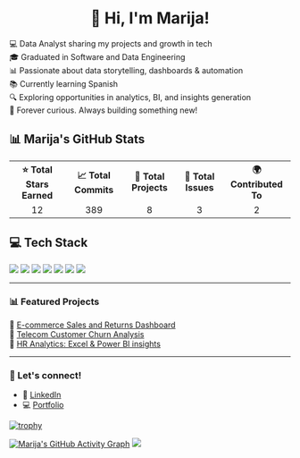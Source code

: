 <h1 align="center">👋 Hi, I'm Marija!</h1>

💻 Data Analyst sharing my projects and growth in tech   
🎓 Graduated in Software and Data Engineering  
📊 Passionate about data storytelling, dashboards & automation  
📚 Currently learning Spanish   
🔍 Exploring opportunities in analytics, BI, and insights generation  
🧠 Forever curious. Always building something new!


## 📊 Marija's GitHub Stats

<table>
  <tr>
    <th>⭐ Total Stars Earned</th>
    <th>📈 Total Commits</th>
    <th>📂 Total Projects</th>
    <th>🐛 Total Issues</th>
    <th>🌍 Contributed To</th>
  </tr>
  <tr>
    <td align="center">12</td>
    <td align="center">389</td>
    <td align="center">8</td>
    <td align="center">3</td>
    <td align="center">2</td>
  </tr>
</table>


## 💻 Tech Stack

[![](https://img.shields.io/badge/SQL-%2300f.svg?style=for-the-badge&logo=sql&logoColor=white)]()
[![](https://img.shields.io/badge/Power%20BI-F2C811?style=for-the-badge&logo=powerbi&logoColor=black)]()
[![](https://img.shields.io/badge/Python-3670A0?style=for-the-badge&logo=python&logoColor=ffdd54)]()
[![](https://img.shields.io/badge/Excel-217346?style=for-the-badge&logo=microsoft-excel&logoColor=white)]()
[![](https://img.shields.io/badge/Tableau-E97627?style=for-the-badge&logo=tableau&logoColor=white)]()
[![](https://img.shields.io/badge/Pandas-150458?style=for-the-badge&logo=pandas&logoColor=white)]()
[![](https://img.shields.io/badge/GitHub-100000?style=for-the-badge&logo=github&logoColor=white)]()


---

### 📊 Featured Projects

📌 [E-commerce Sales and Returns Dashboard](https://github.com/marijatech/E-commerce-Sales-and-Returns-Dashboard)  
📌 [Telecom Customer Churn Analysis](https://github.com/marijatech/Telecom-Churn-Analysis)  
📌 [HR Analytics: Excel & Power BI insights](https://github.com/marijatech)

---

### 💌 Let's connect!

- 🔗 [LinkedIn](https://www.linkedin.com/in/djuricmarija/)
- 💻 [Portfolio](https://marijatech.github.io/Portfolio/)



[![trophy](https://github-profile-trophy.vercel.app/?username=marijatech&theme=algolia&rank=-C)](https://github.com/ryo-ma/github-profile-trophy)

[![Marija's GitHub Activity Graph](https://github-readme-activity-graph.vercel.app/graph?username=marijatech&theme=react-dark&area=true&hide_border=true)](https://github.com/ashutosh00710/github-readme-activity-graph)
![](https://komarev.com/ghpvc/?username=marijatech&label=Profile+Views&color=brightgreen)







